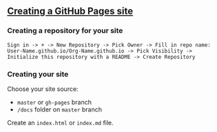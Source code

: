 ## [Creating a GitHub Pages site](https://help.github.com/en/github/working-with-github-pages/creating-a-github-pages-site)

### Creating a repository for your site

```
Sign in -> + -> New Repository -> Pick Owner -> Fill in repo name: User-Name.github.io/Org-Name.github.io -> Pick Visibility -> Initialize this repository with a README -> Create Repository
```

### Creating your site

Choose your site source:
* `master` or `gh-pages` branch
* `/docs` folder on `master` branch

Create an `index.html` or `index.md` file.  
